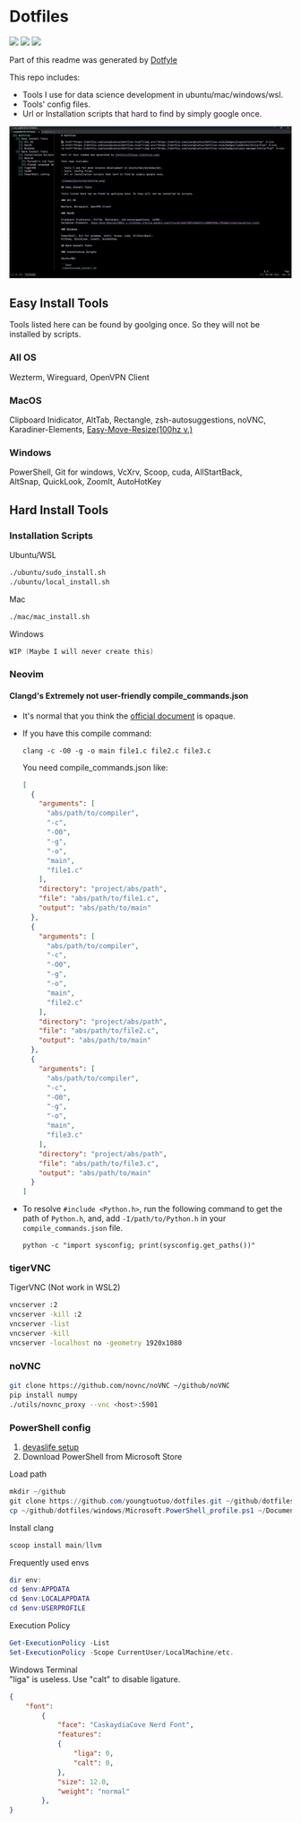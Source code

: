 # Dotfiles

<a href="https://dotfyle.com/youngtuotuo/dotfiles-nvim"><img src="https://dotfyle.com/youngtuotuo/dotfiles-nvim/badges/plugins?style=flat" /></a>
<a href="https://dotfyle.com/youngtuotuo/dotfiles-nvim"><img src="https://dotfyle.com/youngtuotuo/dotfiles-nvim/badges/leaderkey?style=flat" /></a>
<a href="https://dotfyle.com/youngtuotuo/dotfiles-nvim"><img src="https://dotfyle.com/youngtuotuo/dotfiles-nvim/badges/plugin-manager?style=flat" /></a>

Part of this readme was generated by [Dotfyle](https://dotfyle.com)

This repo includes:

- Tools I use for data science development in ubuntu/mac/windows/wsl.
- Tools' config files.
- Url or Installation scripts that hard to find by simply google once.

![image](pictures/startup.png)

## Easy Install Tools

Tools listed here can be found by goolging once. So they will not be installed by scripts.

### All OS

Wezterm, Wireguard, OpenVPN Client

### MacOS

Clipboard Inidicator, AltTab, Rectangle, zsh-autosuggestions, noVNC,\
Karadiner-Elements, [Easy-Move-Resize(100hz v.)](https://drive.google.com/file/d/1bdyYV0fyfmAnF1Lla08BVVKNLJTMiQwU/view?usp=drive_link)

### Windows

PowerShell, Git for windows, VcXrv, Scoop, cuda, AllStartBack,\
AltSnap, QuickLook, ZoomIt, AutoHotKey

## Hard Install Tools

### Installation Scripts

Ubuntu/WSL

```bash
./ubuntu/sudo_install.sh
./ubuntu/local_install.sh
```

Mac

```zsh
./mac/mac_install.sh
```

Windows

```powershell
WIP (Maybe I will never create this)
```

### Neovim

#### Clangd's Extremely not user-friendly compile_commands.json

- It's normal that you think the [official document](https://clang.llvm.org/docs/JSONCompilationDatabase.html#format) is opaque.

- If you have this compile command:

    ```console
    clang -c -O0 -g -o main file1.c file2.c file3.c
    ```

    You need compile_commands.json like:

    ```json
    [
      {
        "arguments": [
          "abs/path/to/compiler",
          "-c",
          "-O0",
          "-g",
          "-o",
          "main",
          "file1.c"
        ],
        "directory": "project/abs/path",
        "file": "abs/path/to/file1.c",
        "output": "abs/path/to/main"
      },
      {
        "arguments": [
          "abs/path/to/compiler",
          "-c",
          "-O0",
          "-g",
          "-o",
          "main",
          "file2.c"
        ],
        "directory": "project/abs/path",
        "file": "abs/path/to/file2.c",
        "output": "abs/path/to/main"
      },
      {
        "arguments": [
          "abs/path/to/compiler",
          "-c",
          "-O0",
          "-g",
          "-o",
          "main",
          "file3.c"
        ],
        "directory": "project/abs/path",
        "file": "abs/path/to/file3.c",
        "output": "abs/path/to/main"
      }
    ]
    ```

- To resolve `#include <Python.h>`, run the following command to get the path of `Python.h`, and, add `-I/path/to/Python.h` in your `compile_commands.json` file.

    ```console
    python -c "import sysconfig; print(sysconfig.get_paths())"
    ```

### tigerVNC

TigerVNC (Not work in WSL2)

```bash
vncserver :2
vncserver -kill :2
vncserver -list
vncserver -kill
vncserver -localhost no -geometry 1920x1080
```

### noVNC

```bash
git clone https://github.com/novnc/noVNC ~/github/noVNC
pip install numpy
./utils/novnc_proxy --vnc <host>:5901
```

### PowerShell config

 1. [devaslife setup](https://www.youtube.com/watch?v=5-aK2_WwrmM&t=540s)
 2. Download PowerShell from Microsoft Store

Load path

```powershell
mkdir ~/github
git clone https://github.com/youngtuotuo/dotfiles.git ~/github/dotfiles
cp ~/github/dotfiles/windows/Microsoft.PowerShell_profile.ps1 ~/Documents/PowerShell/
```

Install clang

```powershell
scoop install main/llvm
```

Frequently used envs

```powershell
dir env:
cd $env:APPDATA
cd $env:LOCALAPPDATA
cd $env:USERPROFILE
```

Execution Policy

```powershell
Get-ExecutionPolicy -List
Set-ExecutionPolicy -Scope CurrentUser/LocalMachine/etc.
```

Windows Terminal\
"liga" is useless. Use "calt" to disable ligature.

```json
{
    "font":
        {
            "face": "CaskaydiaCove Nerd Font",
            "features":
            {
                "liga": 0,
                "calt": 0,
            },
            "size": 12.0,
            "weight": "normal"
        },
}
```
